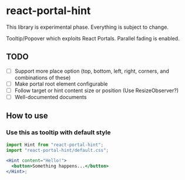 # react-portal-hint

This library is experimental phase. Everything is subject to change.

Tooltip/Popover which exploits React Portals. Parallel fading is enabled.

## TODO

- [ ] Support more place option (top, bottom, left, right, corners, and combinations of these)
- [ ] Make portal root element configurable
- [ ] Follow target or hint content size or position (Use ResizeObserver?)
- [ ] Well-documented documents

## How to use

### Use this as tooltip with default style

```jsx
import Hint from "react-portal-hint";
import "react-portal-hint/default.css";

<Hint content="Hello!">
  <button>Something happens...</button>
</Hint>;
```
